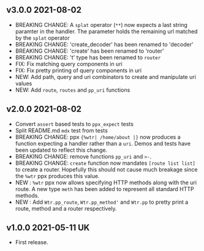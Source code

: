 ## v3.0.0 2021-08-02 

- BREAKING CHANGE: A `splat` operator (`**`) now expects a last string paramter
  in the handler. The parameter holds the remaining url matched by the `splat` operator
- BREAKING CHANGE: 'create_decoder' has been renamed to 'decoder'
- BREAKING CHANGE: 'create' has been renamed to 'router'
- BREAKING CHANGE: 't' type has been renamed to `router`
- FIX: Fix matching query components in uri
- FIX: Fix pretty printing of query components in uri
- NEW: Add path, query and uri combinators to create and manipulate uri values
- NEW: Add `route`, `routes` and `pp_uri` functions

## v2.0.0 2021-08-02 

- Convert `assert` based tests to `ppx_expect` tests
- Split README.md `mdx` test from tests
- BREAKING CHANGE: ppx `{%wtr| /home/about |}` now produces a function
  expecting a handler rather than a `uri`. Demos and tests have been updated to
  reflect this change.
- BREAKING CHANGE: remove functions `pp_uri` and `>-`.
- BREAKING CHANGE: `create` function now mandates `[route list list]` to create
  a router. Hopefully this should not cause much breakage since the `%wtr` ppx 
  produces this value.
- NEW : `%wtr` ppx now allows specifying HTTP methods along with the uri route. A new 
  type `meth` has been added to represent all standard HTTP methods.
- NEW : Add `Wtr.pp_route`, `Wtr.pp_method'` and `Wtr.pp` to pretty print a route, method 
  and a router respectively.

## v1.0.0 2021-05-11 UK

- First release.
